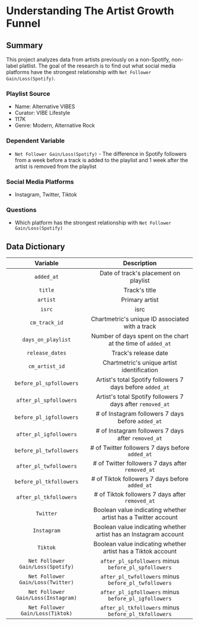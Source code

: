 # Understanding The Artist Growth Funnel
## Summary
This project analyzes data from artists previously on a non-Spotify, non-label platlist. The goal of the research is to find out what social media platforms have the strongest relationship with `Net Follower Gain/Loss(Spotify)`.

### Playlist Source
- Name: Alternative VIBES
- Curator: VIBE Lifestyle
- 117K
- Genre: Modern, Alternative Rock

### Dependent Variable
- `Net Follower Gain/Loss(Spotify)` - The difference in Spotify followers from a week before a track is added to the playlist and 1 week after the artist is removed from the playlist

### Social Media Platforms
- Instagram, Twitter, Tiktok

### Questions
- Which platform has the strongest relationship with `Net Follower Gain/Loss(Spotify)`

## Data Dictionary


| Variable        | Description     | 
| :---:|:---: | 
| `added_at`    | Date of track's placement on playlist| 
| `title`|Track's title|
|`artist`| Primary artist|
|`isrc`| isrc|
|`cm_track_id`| Chartmetric's unique ID associated with a track|
|`days_on_playlist`|Number of days spent on the chart at the time of `added_at`|
|`release_dates`|Track's release date|
|`cm_artist_id`| Chartmetric's unique artist identification|
|`before_pl_spfollowers`|Artist's total Spotify followers 7 days before `added_at`|
|`after_pl_spfollowers`|Artist's total Spotify followers 7 days after `removed_at`|
|`before_pl_igfollowers`|# of Instagram followers 7 days before `added_at`|
|`after_pl_igfollowers`|# of Instagram followers 7 days after `removed_at`|
|`before_pl_twfollowers`|# of Twitter followers 7 days before `added_at`|
|`after_pl_twfollowers`|# of Twitter followers 7 days after `removed_at`|
|`before_pl_tkfollowers`|# of Tiktok followers 7 days before `added_at`|
|`after_pl_tkfollowers`|# of Tiktok followers 7 days after `removed_at`|
|`Twitter`| Boolean value indicating whether artist has a Twitter account|
|`Instagram`| Boolean value indicating whether artist has an Instagram account|
|`Tiktok`| Boolean value indicating whether artist has a Tiktok account|
|`Net Follower Gain/Loss(Spotify)`| `after_pl_spfollowers` minus `before_pl_spfollowers` |
|`Net Follower Gain/Loss(Twitter)`|  `after_pl_twfollowers` minus `before_pl_twfollowers`|
|`Net Follower Gain/Loss(Instagram)`|  `after_pl_igfollowers` minus `before_pl_igfollowers` |
|`Net Follower Gain/Loss(Tiktok)`|  `after_pl_tkfollowers` minus `before_pl_tkfollowers`|
